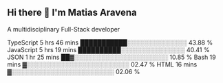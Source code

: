 ## Hi there 👋 I'm Matias Aravena


A multidisciplinary Full-Stack developer 


TypeScript   5 hrs 46 mins   ███████████░░░░░░░░░░░░░░   43.88 %
JavaScript   5 hrs 19 mins   ██████████░░░░░░░░░░░░░░░   40.41 %
JSON         1 hr 25 mins    ██▓░░░░░░░░░░░░░░░░░░░░░░   10.85 %
Bash         19 mins         ▓░░░░░░░░░░░░░░░░░░░░░░░░   02.47 %
HTML         16 mins         ▓░░░░░░░░░░░░░░░░░░░░░░░░   02.06 %


<!--
**MatAravena/MatAravena** is a ✨ _special_ ✨ repository because its `README.md` (this file) appears on your GitHub profile.

Here are some ideas to get you started:

- 🔭 I’m currently working on ...
- 🌱 I’m currently learning ...
- 👯 I’m looking to collaborate on ...
- 🤔 I’m looking for help with ...
- 💬 Ask me about ...
- 📫 How to reach me: ...
- 😄 Pronouns: ...
- ⚡ Fun fact: ...
-->
